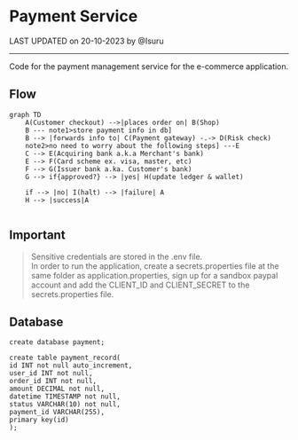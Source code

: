 # Payment Service

LAST UPDATED on 20-10-2023 by @Isuru

---

Code for the payment management service for the e-commerce application.

## Flow
```mermaid
graph TD
    A(Customer checkout) -->|places order on| B(Shop)
    B --- note1>store payment info in db]
    B --> |forwards info to| C(Payment gateway) -.-> D(Risk check)
    note2>no need to worry about the following steps] ---E
    C --> E(Acquiring bank a.k.a Merchant's bank)
    E --> F(Card scheme ex. visa, master, etc)
    F --> G(Issuer bank a.ka. Customer's bank)
    G --> if{approved?} --> |yes| H(update ledger & wallet)
    
    if --> |no| I(halt) --> |failure| A
    H --> |success|A
    
```

## Important
>  Sensitive credentials are stored in the .env file.
> <br>
> In order to run the application, create a secrets.properties file at the same folder as application.properties, sign up for a sandbox paypal account
> and add the CLIENT_ID and CLIENT_SECRET to the secrets.properties file.

## Database
```mysql
create database payment;

create table payment_record(
id INT not null auto_increment,
user_id INT not null,
order_id INT not null,
amount DECIMAL not null,
datetime TIMESTAMP not null,
status VARCHAR(10) not null,
payment_id VARCHAR(255),
primary key(id)
);

```

